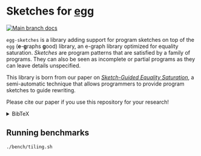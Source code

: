 # Sketches for [egg](https://github.com/egraphs-good/egg)

[![Main branch docs](https://img.shields.io/badge/docs-main-blue)](https://bastacyclop.github.io/egg-sketches/egg_sketches)

`egg-sketches` is a library adding support for program sketches on top of the `egg` (**e**-**g**raphs **g**ood) library,
an e-graph library optimized for equality saturation.
*Sketches* are program patterns that are satisfied by a family of programs.
They can also be seen as incomplete or partial programs as they can leave details unspecified.

This library is born from our paper on [*Sketch-Guided Equality Saturation*](https://arxiv.org/abs/2111.13040),
a semi-automatic technique that allows programmers to provide program sketches to guide rewriting.

Please cite our paper if you use this repository for your research!

<details class="bibtex">
    <summary>BibTeX</summary>
    <code><pre>@article{2021-sketch-guided-eqsat,
  author    = {Thomas Koehler and
               Phil Trinder and
               Michel Steuwer},
  title     = {Sketch-Guided Equality Saturation: Scaling Equality Saturation to
               Complex Optimizations in Languages with Bindings},
  journal   = {CoRR},
  volume    = {abs/2111.13040},
  year      = {2021},
  url       = {https://arxiv.org/abs/2111.13040},
  eprinttype = {arXiv},
  eprint    = {2111.13040},
  timestamp = {Tue, 10 May 2022 15:24:30 +0200},
  biburl    = {https://dblp.org/rec/journals/corr/abs-2111-13040.bib},
  bibsource = {dblp computer science bibliography, https://dblp.org}
}
</pre></code>
</details>

## Running benchmarks

```sh
./bench/tiling.sh
```